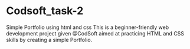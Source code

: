 # Codsoft_task-2
Simple Portfolio using html and css
This is a beginner-friendly web development project given @CodSoft aimed at practicing HTML and CSS skills by creating a simple Portfolio.
